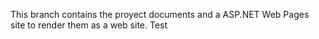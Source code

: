 This branch contains the proyect documents and a ASP.NET Web Pages site to render them as a web site.
Test